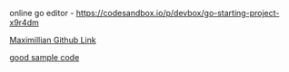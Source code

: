 online go editor - https://codesandbox.io/p/devbox/go-starting-project-x9r4dm

[Maximillian Github Link](https://github.com/mschwarzmueller/go-complete-guide-resources.git)

[good sample code](https://github.com/rstropek/golang-samples/blob/master/golang-build/azure-pipelines.yml)
